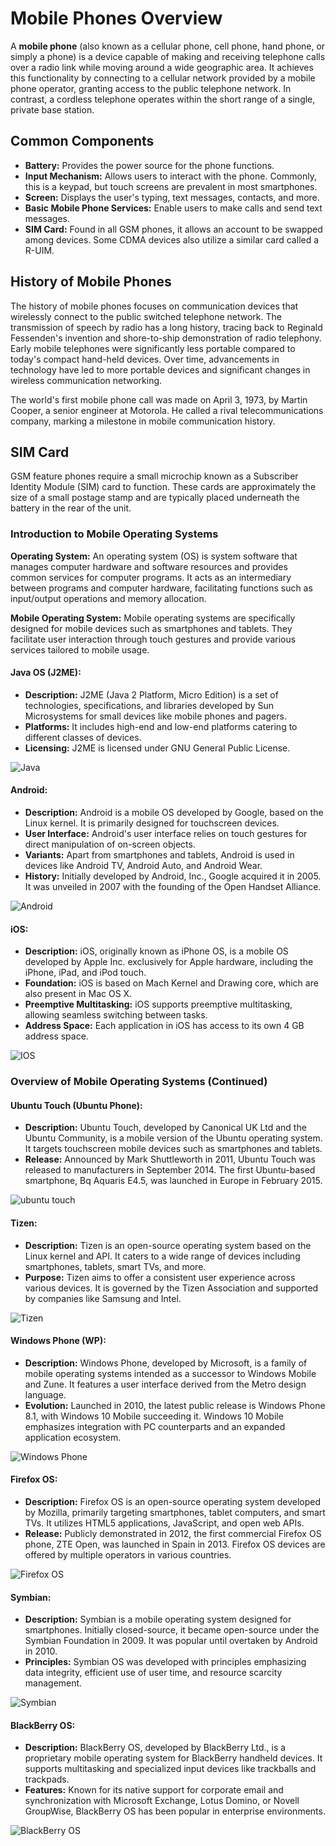 # Mobile Phones Overview

A **mobile phone** (also known as a cellular phone, cell phone, hand phone, or simply a phone) is a device capable of making and receiving telephone calls over a radio link while moving around a wide geographic area. It achieves this functionality by connecting to a cellular network provided by a mobile phone operator, granting access to the public telephone network. In contrast, a cordless telephone operates within the short range of a single, private base station.

## Common Components
- **Battery:** Provides the power source for the phone functions.
- **Input Mechanism:** Allows users to interact with the phone. Commonly, this is a keypad, but touch screens are prevalent in most smartphones.
- **Screen:** Displays the user's typing, text messages, contacts, and more.
- **Basic Mobile Phone Services:** Enable users to make calls and send text messages.
- **SIM Card:** Found in all GSM phones, it allows an account to be swapped among devices. Some CDMA devices also utilize a similar card called a R-UIM.

## History of Mobile Phones
The history of mobile phones focuses on communication devices that wirelessly connect to the public switched telephone network. The transmission of speech by radio has a long history, tracing back to Reginald Fessenden's invention and shore-to-ship demonstration of radio telephony. Early mobile telephones were significantly less portable compared to today's compact hand-held devices. Over time, advancements in technology have led to more portable devices and significant changes in wireless communication networking.

The world's first mobile phone call was made on April 3, 1973, by Martin Cooper, a senior engineer at Motorola. He called a rival telecommunications company, marking a milestone in mobile communication history.

## SIM Card
GSM feature phones require a small microchip known as a Subscriber Identity Module (SIM) card to function. These cards are approximately the size of a small postage stamp and are typically placed underneath the battery in the rear of the unit.

### Introduction to Mobile Operating Systems

**Operating System:**
An operating system (OS) is system software that manages computer hardware and software resources and provides common services for computer programs. It acts as an intermediary between programs and computer hardware, facilitating functions such as input/output operations and memory allocation.

**Mobile Operating System:**
Mobile operating systems are specifically designed for mobile devices such as smartphones and tablets. They facilitate user interaction through touch gestures and provide various services tailored to mobile usage.

#### Java OS (J2ME):
- **Description:** J2ME (Java 2 Platform, Micro Edition) is a set of technologies, specifications, and libraries developed by Sun Microsystems for small devices like mobile phones and pagers.
- **Platforms:** It includes high-end and low-end platforms catering to different classes of devices.
- **Licensing:** J2ME is licensed under GNU General Public License.

![Java](/img/android/java.jpg)

#### Android:
- **Description:** Android is a mobile OS developed by Google, based on the Linux kernel. It is primarily designed for touchscreen devices.
- **User Interface:** Android's user interface relies on touch gestures for direct manipulation of on-screen objects.
- **Variants:** Apart from smartphones and tablets, Android is used in devices like Android TV, Android Auto, and Android Wear.
- **History:** Initially developed by Android, Inc., Google acquired it in 2005. It was unveiled in 2007 with the founding of the Open Handset Alliance.

![Android](/img/android/version.jpeg)

#### iOS:
- **Description:** iOS, originally known as iPhone OS, is a mobile OS developed by Apple Inc. exclusively for Apple hardware, including the iPhone, iPad, and iPod touch.
- **Foundation:** iOS is based on Mach Kernel and Drawing core, which are also present in Mac OS X.
- **Preemptive Multitasking:** iOS supports preemptive multitasking, allowing seamless switching between tasks.
- **Address Space:** Each application in iOS has access to its own 4 GB address space.

![IOS](/img/android/ios.jpg)

### Overview of Mobile Operating Systems (Continued)

#### Ubuntu Touch (Ubuntu Phone):
- **Description:** Ubuntu Touch, developed by Canonical UK Ltd and the Ubuntu Community, is a mobile version of the Ubuntu operating system. It targets touchscreen mobile devices such as smartphones and tablets.
- **Release:** Announced by Mark Shuttleworth in 2011, Ubuntu Touch was released to manufacturers in September 2014. The first Ubuntu-based smartphone, Bq Aquaris E4.5, was launched in Europe in February 2015.

![ubuntu touch](/img/android/Ubuntu-Touch.jpg)

#### Tizen:
- **Description:** Tizen is an open-source operating system based on the Linux kernel and API. It caters to a wide range of devices including smartphones, tablets, smart TVs, and more.
- **Purpose:** Tizen aims to offer a consistent user experience across various devices. It is governed by the Tizen Association and supported by companies like Samsung and Intel.

![Tizen](/img/android/tizen.jpg)

#### Windows Phone (WP):
- **Description:** Windows Phone, developed by Microsoft, is a family of mobile operating systems intended as a successor to Windows Mobile and Zune. It features a user interface derived from the Metro design language.
- **Evolution:** Launched in 2010, the latest public release is Windows Phone 8.1, with Windows 10 Mobile succeeding it. Windows 10 Mobile emphasizes integration with PC counterparts and an expanded application ecosystem.

![Windows Phone](/img/android/windows-phone.jpg)

#### Firefox OS:
- **Description:** Firefox OS is an open-source operating system developed by Mozilla, primarily targeting smartphones, tablet computers, and smart TVs. It utilizes HTML5 applications, JavaScript, and open web APIs.
- **Release:** Publicly demonstrated in 2012, the first commercial Firefox OS phone, ZTE Open, was launched in Spain in 2013. Firefox OS devices are offered by multiple operators in various countries.

![Firefox OS](/img/android/firefox-os-linux.png)

#### Symbian:
- **Description:** Symbian is a mobile operating system designed for smartphones. Initially closed-source, it became open-source under the Symbian Foundation in 2009. It was popular until overtaken by Android in 2010.
- **Principles:** Symbian OS was developed with principles emphasizing data integrity, efficient use of user time, and resource scarcity management.

![Symbian](/img/android/symbian.jpg)

#### BlackBerry OS:
- **Description:** BlackBerry OS, developed by BlackBerry Ltd., is a proprietary mobile operating system for BlackBerry handheld devices. It supports multitasking and specialized input devices like trackballs and trackpads.
- **Features:** Known for its native support for corporate email and synchronization with Microsoft Exchange, Lotus Domino, or Novell GroupWise, BlackBerry OS has been popular in enterprise environments.

![BlackBerry OS](/img/android/BlackBerry-os.jpg)
